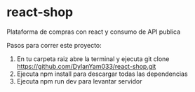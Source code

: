 # react-shop
Plataforma de compras con react y consumo de API publica 

Pasos para correr este proyecto:

1. En tu carpeta raiz abre la terminal y ejecuta git clone https://github.com/DylanYam033/react-shop.git
2. Ejecuta npm install para descargar todas las dependencias
3. Ejecuta npm run dev para levantar servidor 
